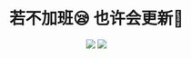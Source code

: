 
<h1 align='center'>若不加班😪 也许会更新🦕</h1>
<p align='center'>
    <img src='https://github-readme-stats.vercel.app/api/top-langs/?username=SShnoodles&hide=HTML,Javascript&show_icons=true&icon_color=00BFFF&title_color=00BFFF'/>
    <img src='https://github-readme-stats.vercel.app/api?username=SShnoodles&line_height=27&show_icons=true&icon_color=00BFFF&title_color=00BFFF'/>
</a>

